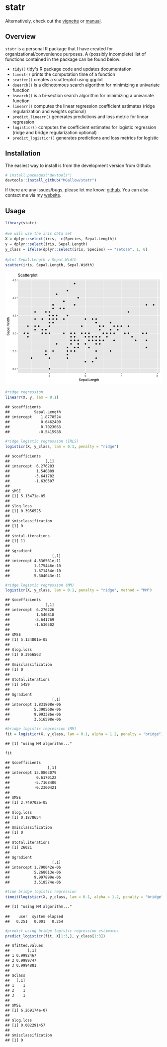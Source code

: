 statr
================

Alternatively, check out the [vignette](https://htmlpreview.github.io/?https://github.com/MGallow/statr/blob/master/Vignette.html) or [manual](https://github.com/MGallow/statr/blob/master/statr.pdf).

Overview
--------

`statr` is a personal R package that I have created for organizational/convenience purposes. A (possibly incomplete) list of functions contained in the package can be found below:

-   `tidy()` tidy's R package code and updates documentation
-   `timeit()` prints the computation time of a function
-   `scatter()` creates a scatterplot using ggplot
-   `dsearch()` is a dichotomous search algorithm for minimizing a univariate function
-   `bsearch()` is a bi-section search algorithm for minimizing a univariate function
-   `linearr()` computes the linear regression coefficient estimates (ridge regularization and weights optional)
-   `predict_linearr()` generates predictions and loss metric for linear regression
-   `logisticr()` computes the coefficient estimates for logistic regression (ridge and bridge regularization optional)
-   `predict_logisticr()` generates predictions and loss metrics for logistic

Installation
------------

The easiest way to install is from the development version from Github:

``` r
# install.packages("devtools")
devtools::install_github("MGallow/statr")
```

If there are any issues/bugs, please let me know: [github](https://github.com/MGallow/statr/issues). You can also contact me via my [website](http://users.stat.umn.edu/~gall0441/).

Usage
-----

``` r
library(statr)

#we will use the iris data set
X = dplyr::select(iris, -c(Species, Sepal.Length))
y = dplyr::select(iris, Sepal.Length)
y_class = ifelse(dplyr::select(iris, Species) == "setosa", 1, 0)

#plot Sepal.Length v Sepal.Width
scatter(iris, Sepal.Length, Sepal.Width)
```

![](README_files/figure-markdown_github/unnamed-chunk-2-1.png)

``` r
#ridge regression
linearr(X, y, lam = 0.1)
```

    ## $coefficients
    ##           Sepal.Length
    ## intercept    1.8778524
    ##              0.6462400
    ##              0.7023063
    ##             -0.5415988

``` r
#ridge logistic regression (IRLS)
logisticr(X, y_class, lam = 0.1, penalty = "ridge")
```

    ## $coefficients
    ##                [,1]
    ## intercept  6.276283
    ##            1.540809
    ##           -3.641782
    ##           -1.630507
    ## 
    ## $MSE
    ## [1] 5.13471e-05
    ## 
    ## $log.loss
    ## [1] 0.3956525
    ## 
    ## $misclassification
    ## [1] 0
    ## 
    ## $total.iterations
    ## [1] 11
    ## 
    ## $gradient
    ##                   [,1]
    ## intercept 4.536561e-11
    ##           1.175446e-10
    ##           1.671454e-10
    ##           5.304043e-11

``` r
#ridge logistic regression (MM)
logisticr(X, y_class, lam = 0.1, penalty = "ridge", method = "MM")
```

    ## $coefficients
    ##                [,1]
    ## intercept  6.276226
    ##            1.540818
    ##           -3.641769
    ##           -1.630502
    ## 
    ## $MSE
    ## [1] 5.134801e-05
    ## 
    ## $log.loss
    ## [1] 0.3956563
    ## 
    ## $misclassification
    ## [1] 0
    ## 
    ## $total.iterations
    ## [1] 5459
    ## 
    ## $gradient
    ##                   [,1]
    ## intercept 1.831808e-06
    ##           5.390560e-06
    ##           9.993386e-06
    ##           3.516598e-06

``` r
#bridge logistic regression (MM)
fit = logisticr(X, y_class, lam = 0.1, alpha = 1.2, penalty = "bridge")
```

    ## [1] "using MM algorithm..."

``` r
fit
```

    ## $coefficients
    ##                 [,1]
    ## intercept 13.0803079
    ##            0.6170122
    ##           -5.7168400
    ##           -0.2300421
    ## 
    ## $MSE
    ## [1] 2.749702e-05
    ## 
    ## $log.loss
    ## [1] 0.1878654
    ## 
    ## $misclassification
    ## [1] 0
    ## 
    ## $total.iterations
    ## [1] 26021
    ## 
    ## $gradient
    ##                   [,1]
    ## intercept 1.790042e-06
    ##           5.268013e-06
    ##           9.997899e-06
    ##           3.518574e-06

``` r
#time bridge logistic regression
timeit(logisticr(X, y_class, lam = 0.1, alpha = 1.2, penalty = "bridge"))
```

    ## [1] "using MM algorithm..."

    ##    user  system elapsed 
    ##   0.251   0.001   0.254

``` r
#predict using bridge logistic regression estimates
predict_logisticr(fit, X[1:3,], y_class[1:3])
```

    ## $fitted.values
    ##        [,1]
    ## 1 0.9992467
    ## 2 0.9989747
    ## 3 0.9994881
    ## 
    ## $class
    ##   [,1]
    ## 1    1
    ## 2    1
    ## 3    1
    ## 
    ## $MSE
    ## [1] 6.269174e-07
    ## 
    ## $log.loss
    ## [1] 0.002291457
    ## 
    ## $misclassification
    ## [1] 0
